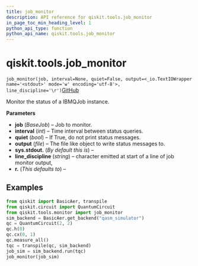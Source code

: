 ```yaml
---
title: job_monitor
description: API reference for qiskit.tools.job_monitor
in_page_toc_min_heading_level: 1
python_api_type: function
python_api_name: qiskit.tools.job_monitor
---
```


<span id="qiskit-tools-job-monitor" />

# qiskit.tools.job\_monitor

<span id="qiskit.tools.job_monitor" />

`job_monitor(job, interval=None, quiet=False, output=<_io.TextIOWrapper name='<stdout>' mode='w' encoding='utf-8'>, line_discipline='\r')`[GitHub](https://github.com/qiskit/qiskit/tree/stable/0.24/qiskit/tools/monitor/job_monitor.py "view source code")

Monitor the status of a IBMQJob instance.

**Parameters**

*   **job** (*BaseJob*) – Job to monitor.
*   **interval** (*int*) – Time interval between status queries.
*   **quiet** (*bool*) – If True, do not print status messages.
*   **output** (*file*) – The file like object to write status messages to.
*   **sys.stdout.** (*By default this is*) –
*   **line\_discipline** (*string*) – character emitted at start of a line of job monitor output,
*   **r.** (*This defaults to*) –

## Examples

```python
from qiskit import BasicAer, transpile
from qiskit.circuit import QuantumCircuit
from qiskit.tools.monitor import job_monitor
sim_backend = BasicAer.get_backend("qasm_simulator")
qc = QuantumCircuit(2, 2)
qc.h(0)
qc.cx(0, 1)
qc.measure_all()
tqc = transpile(qc, sim_backend)
job_sim = sim_backend.run(tqc)
job_monitor(job_sim)
```

